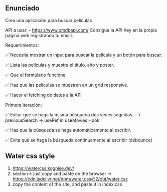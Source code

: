 ## Enunciado

Crea una aplicación para buscar películas

API a usar: - https://www.omdbapi.com/
Consigue la API Key en la propia página web registrando tu email.

Requerimientos:

✅ Necesita mostrar un input para buscar la película y un botón para buscar.

✅ Lista las películas y muestra el título, año y poster.

✅ Que el formulario funcione

✅ Haz que las películas se muestren en un grid responsive.

✅ Hacer el fetching de datos a la API

Primera iteración:

✅ Evitar que se haga la misma búsqueda dos veces seguidas.
--> previousSearch -> useRef in useMovies Hook

✅ Haz que la búsqueda se haga automáticamente al escribir.

✅ Evita que se haga la búsqueda continuamente al escribir (debounce)

## Water css style

1. https://watercss.kognise.dev/
2. section-><link rel="stylesheet" href="https://cdn.jsdelivr.net/npm/water.css@2/out/water.css"> just copy and paste on the browser -> https://cdn.jsdelivr.net/npm/water.css@2/out/water.css
3. copy the content of the site, and paste it in index.css
